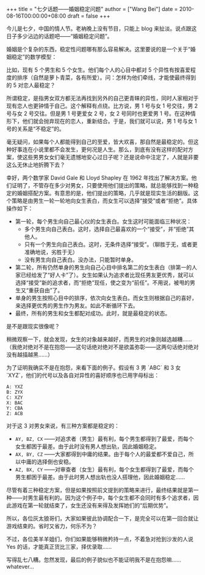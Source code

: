 +++
title = "七夕话题——婚姻稳定问题"
author = ["Wang Bei"]
date = 2010-08-16T00:00:00+08:00
draft = false
+++

今儿是七夕，中国的情人节。老衲晚上没有节目，只能上 blog 来扯淡。说点跟这日子多少沾边的话题吧——“婚姻稳定问题”。

婚姻是个复杂的东西，稳定性问题哪有那么容易解决。这里要说的是一个关于“婚姻稳定”的数学模型：

比如，现有 5 个男生和 5 个女生。他们每个人的心目中都对 5 个异性有按喜爱程度的排序（自然是萝卜青菜，各有所爱）。问：怎样为他们牵线，才能使最终得到的 5 对恋人最稳定？

所谓稳定，是指男女双方都无法再找到另外的自己更青睐的异性，同时人家相对于现有恋人也更钟情于自己。这个解释有点绕。比方说，男 1 号与女 1 号交往，男 2 号与女 2 号交往。但是男 1 号更爱女 2 号，女 2 号同时也更爱男 1 号。在这种情形下，他们就会抛弃现在的恋人，重新结合。于是，我们就可以说，男 1 号与女 1 号的关系是“不稳定”的。

毫无疑问，如果每个人都能得到自己的至爱，皆大欢喜，那自然是最稳定的。但这种好事连在小说里都不会发生，更何况是人生。那么，到底有没有这样的配对方案，使这些男男女女们毫无遗憾地安心过日子呢？还是说命中注定了，人就是非要这么无休止地折腾下去？

幸好，两个数学家 David Gale 和 Lloyd Shapley 在 1962 年找出了解决方案。他们证明了，不管存在多少对男女，只要使用他们提出的策略，就总能够找到一种稳定的婚姻搭配方案。有意思的是，他们提出的策略，几乎就是现实生活的翻版。这个策略是由男生一轮一轮地向女生表白，而女生可以选择“接受”或者“拒绝”。具体操作如下：

-   第一轮，每个男生向自己最心仪的女生表白。女生这时可能面临三种状况：
    -   多个男生向自己表白。这时，选择自己最喜欢的一个“接受”，并“拒绝”其他人。
    -   只有一个男生向自己表白。这时，无条件选择“接受”。（聊胜于无，或者更准确地说，劣胜于无）
    -   没有男生向自己表白。没办法，只能暂时单身。
-   第二轮，所有仍然单身的男生向自己心目中排名第二的女生表白（排第一的人家已经给发了“好人卡”了）。女生如果认为追求者比现任男友更优秀，就可以选择“接受”新的追求者，而“拒绝”现任，使之变为“前任”。不用说，被甩的男生又“重获自由”了。
-   单身的男生按照心目中的排序，依次向女生表白。而女生则根据自己的喜好，来选择更优秀的男生作为男友。如此不断循环下去。
-   最终，所有的男生和女生都配对成功。此时，就是最稳定的状态。

是不是跟现实很像呢？

稍微观察一下，就会发现，女生的对象越来越好，而男生的对象则越选越糟……（我绝对绝对不是在抱怨——这句话绝对绝对不是欲盖弥彰——这两句话绝对绝对没有越描越黑……）

为了证明我确实不是在抱怨，来看下面的例子。假设有 3 男 \`ABC\` 和 3 女 \`XYZ\`，他们的代号以及各自对异性的喜好顺序也已用字母标出：

```text
A: YXZ
B: ZYX
C: XZY
X: BAC
Y: CBA
Z: ACB
```

对于这 3 对男女来说，有三种方案都是稳定的：

-   `AY, BZ, CX` ——对追求者（男生）最有利，每个男生都得到了最爱，而每个女生都困于最差。由于此时没有男人想出轨，因此婚姻稳定。
-   `AX, BY, CZ` ——大家都得到中庸的结果。由于每个人的最爱都不爱自己，所以中庸的选择倒也安稳。
-   `AZ, BX, CY` ——对审查者（女生）最有利，每个女生都得到了最爱，而每个男生都困于最差。由于此时男人想出轨也没人搭理他，因此婚姻稳定……

尽管有着三种稳定方案，但是如果按照前文提到的策略来进行，最终结果就是第一种——对男生最有利的。因为这个例子中，每个女生都不会同时有多个追求者，因此游戏在第一轮就结束了，女生还没有来得及发挥她们的“后期优势”。

所以，各位灰太狼哥们，大家如果彼此协调配合一下，是完全可以在第一回合就让游戏结束的。省时又省力，何乐不为？

不过，各位美羊羊姐们，你们如果能够稍微矜持一点，不着急对抢到沙发的人说 Yes 的话，才能真正货比三家，择优录取……

写得乱七八糟。忽然发现，最后的例子貌似也不能证明我不是在抱怨嘛……whatever…
